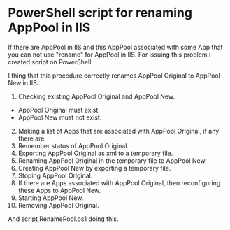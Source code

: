 # PowerShell script for renaming AppPool in IIS

If there are AppPool in IIS and this AppPool associated with some App that you can not use "rename" for AppPool in IIS.
For issuing this problem i created script on PowerShell.

I thing that this procedure correctly renames AppPool Original to AppPool New in IIS:
1. Checking existing AppPool Original and AppPool New.
  - AppPool Original must exist.
  - AppPool New must not exist.
2. Making a list of Apps that are associated with AppPool Original, if any there are.
3. Remember status of AppPool Original.
4. Exporting AppPool Original as xml to a temporary file.
5. Renaming AppPool Original in the temporary file to AppPool New.
6. Creating AppPool New by exporting a temporary file.
7. Stoping AppPool Original.
8. If there are Apps associated with AppPool Original, then reconfiguring these Apps to AppPool New.
9. Starting AppPool New.
10. Removing AppPool Original.

And script RenamePool.ps1 doing this.
